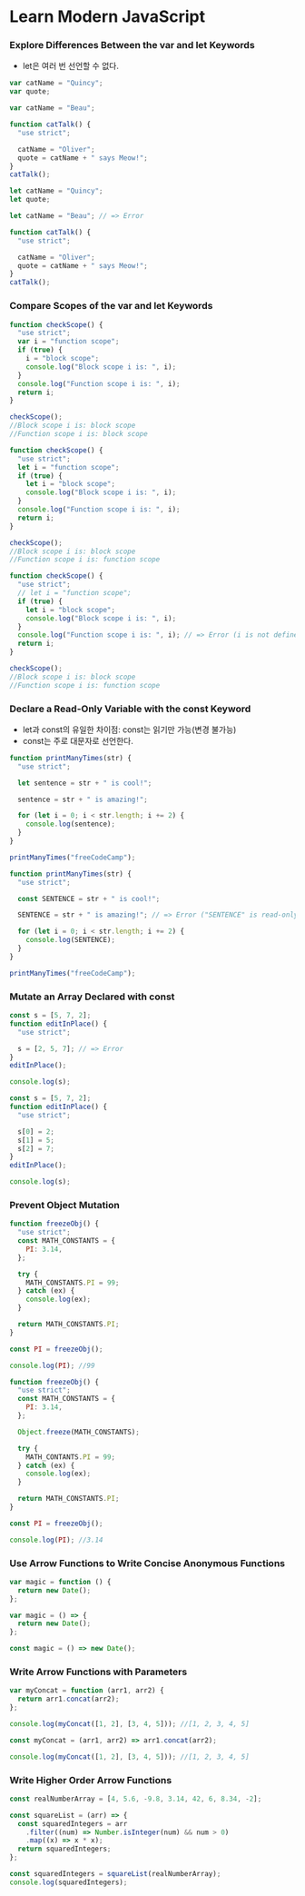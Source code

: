 # Learn Modern JavaScript

### Explore Differences Between the var and let Keywords

- let은 여러 번 선언할 수 없다.

```js
var catName = "Quincy";
var quote;

var catName = "Beau";

function catTalk() {
  "use strict";

  catName = "Oliver";
  quote = catName + " says Meow!";
}
catTalk();
```

```js
let catName = "Quincy";
let quote;

let catName = "Beau"; // => Error

function catTalk() {
  "use strict";

  catName = "Oliver";
  quote = catName + " says Meow!";
}
catTalk();
```

### Compare Scopes of the var and let Keywords

```js
function checkScope() {
  "use strict";
  var i = "function scope";
  if (true) {
    i = "block scope";
    console.log("Block scope i is: ", i);
  }
  console.log("Function scope i is: ", i);
  return i;
}

checkScope();
//Block scope i is: block scope
//Function scope i is: block scope
```

```js
function checkScope() {
  "use strict";
  let i = "function scope";
  if (true) {
    let i = "block scope";
    console.log("Block scope i is: ", i);
  }
  console.log("Function scope i is: ", i);
  return i;
}

checkScope();
//Block scope i is: block scope
//Function scope i is: function scope
```

```js
function checkScope() {
  "use strict";
  // let i = "function scope";
  if (true) {
    let i = "block scope";
    console.log("Block scope i is: ", i);
  }
  console.log("Function scope i is: ", i); // => Error (i is not defined)
  return i;
}

checkScope();
//Block scope i is: block scope
//Function scope i is: function scope
```

### Declare a Read-Only Variable with the const Keyword

- let과 const의 유일한 차이점: const는 읽기만 가능(변경 불가능)
- const는 주로 대문자로 선언한다.

```js
function printManyTimes(str) {
  "use strict";

  let sentence = str + " is cool!";

  sentence = str + " is amazing!";

  for (let i = 0; i < str.length; i += 2) {
    console.log(sentence);
  }
}

printManyTimes("freeCodeCamp");
```

```js
function printManyTimes(str) {
  "use strict";

  const SENTENCE = str + " is cool!";

  SENTENCE = str + " is amazing!"; // => Error ("SENTENCE" is read-only)

  for (let i = 0; i < str.length; i += 2) {
    console.log(SENTENCE);
  }
}

printManyTimes("freeCodeCamp");
```

### Mutate an Array Declared with const

```js
const s = [5, 7, 2];
function editInPlace() {
  "use strict";

  s = [2, 5, 7]; // => Error
}
editInPlace();

console.log(s);
```

```js
const s = [5, 7, 2];
function editInPlace() {
  "use strict";

  s[0] = 2;
  s[1] = 5;
  s[2] = 7;
}
editInPlace();

console.log(s);
```

### Prevent Object Mutation

```js
function freezeObj() {
  "use strict";
  const MATH_CONSTANTS = {
    PI: 3.14,
  };

  try {
    MATH_CONSTANTS.PI = 99;
  } catch (ex) {
    console.log(ex);
  }

  return MATH_CONSTANTS.PI;
}

const PI = freezeObj();

console.log(PI); //99
```

```js
function freezeObj() {
  "use strict";
  const MATH_CONSTANTS = {
    PI: 3.14,
  };

  Object.freeze(MATH_CONSTANTS);

  try {
    MATH_CONTANTS.PI = 99;
  } catch (ex) {
    console.log(ex);
  }

  return MATH_CONSTANTS.PI;
}

const PI = freezeObj();

console.log(PI); //3.14
```

### Use Arrow Functions to Write Concise Anonymous Functions

```js
var magic = function () {
  return new Date();
};
```

```js
var magic = () => {
  return new Date();
};
```

```js
const magic = () => new Date();
```

### Write Arrow Functions with Parameters

```js
var myConcat = function (arr1, arr2) {
  return arr1.concat(arr2);
};

console.log(myConcat([1, 2], [3, 4, 5])); //[1, 2, 3, 4, 5]
```

```js
const myConcat = (arr1, arr2) => arr1.concat(arr2);

console.log(myConcat([1, 2], [3, 4, 5])); //[1, 2, 3, 4, 5]
```

### Write Higher Order Arrow Functions

```js
const realNumberArray = [4, 5.6, -9.8, 3.14, 42, 6, 8.34, -2];

const squareList = (arr) => {
  const squaredIntegers = arr
    .filter((num) => Number.isInteger(num) && num > 0)
    .map((x) => x * x);
  return squaredIntegers;
};

const squaredIntegers = squareList(realNumberArray);
console.log(squaredIntegers);
```
